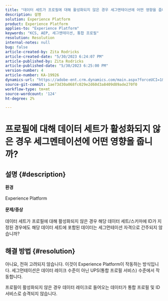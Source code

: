 ```yaml
---
title: "데이터 세트가 프로필에 대해 활성화되지 않은 경우 세그멘테이션에 어떤 영향을 줍니까?"
description: 설명
solution: Experience Platform
product: Experience Platform
applies-to: "Experience Platform"
keywords: "KCS, AEP, 세그멘테이션, 통합 프로필"
resolution: Resolution
internal-notes: null
bug: false
article-created-by: Zita Rodricks
article-created-date: "5/30/2023 6:24:07 PM"
article-published-by: Zita Rodricks
article-published-date: "5/30/2023 6:25:00 PM"
version-number: 4
article-number: KA-19926
dynamics-url: "https://adobe-ent.crm.dynamics.com/main.aspx?forceUCI=1&pagetype=entityrecord&etn=knowledgearticle&id=ae024c24-17ff-ed11-8f6e-6045bd006b25"
source-git-commit: 1ae73d30a068fc029e2d60d3a8409d89ade270f0
workflow-type: tm+mt
source-wordcount: '124'
ht-degree: 2%

---
```


# 프로필에 대해 데이터 세트가 활성화되지 않은 경우 세그멘테이션에 어떤 영향을 줍니까?

## 설명 {#description}

<b>환경</b><br><br>Experience Platform<br><br><b>문제/증상</b><br><br>데이터 세트가 프로필에 대해 활성화되지 않은 경우 해당 데이터 세트/스키마에 ID가 지정된 경우에도 해당 데이터 세트에 포함된 데이터는 세그먼테이션 자격으로 간주되지 않습니까?<br>

## 해결 방법 {#resolution}


아니요, 전혀 고려되지 않습니다. 이것이 Experience Platform이 작동하는 방식입니다. 세그먼테이션은 데이터 레이크 수준이 아닌 UPS(통합 프로필 서비스) 수준에서 작동합니다.

프로필이 활성화되지 않은 경우 데이터 레이크로 들어오는 데이터가 통합 프로필 및 ID 서비스로 승격되지 않습니다.
